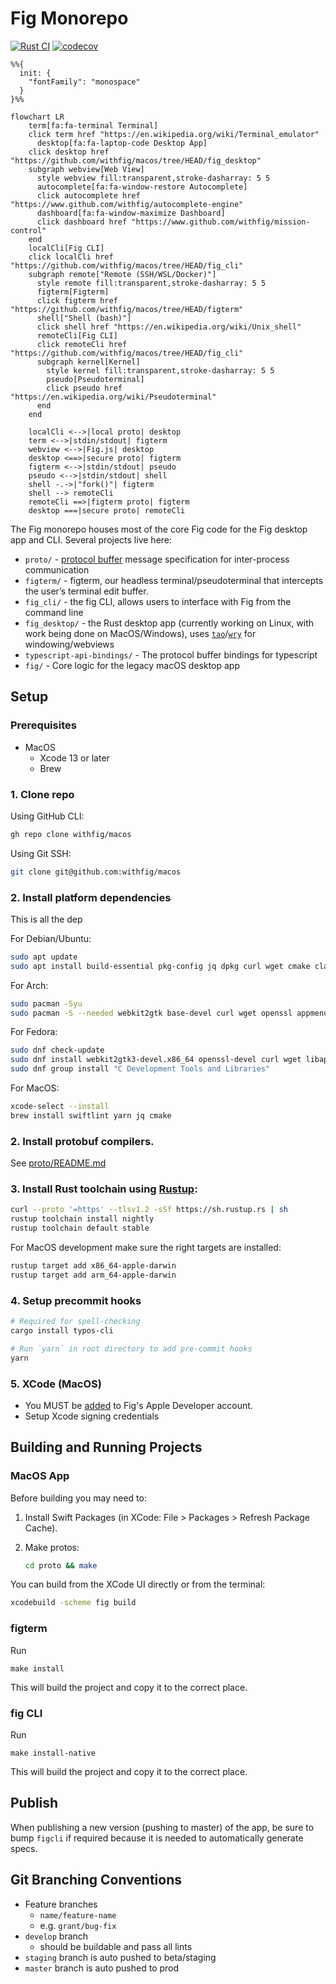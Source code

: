 # Fig Monorepo

[![Rust CI](https://github.com/withfig/macos/actions/workflows/rust-ci.yaml/badge.svg?branch=develop)](https://github.com/withfig/macos/actions/workflows/rust-ci.yaml)
[![codecov](https://codecov.io/gh/withfig/macos/branch/develop/graph/badge.svg?token=EFRYMRH32O)](https://codecov.io/gh/withfig/macos)

```mermaid
%%{
  init: {
    "fontFamily": "monospace"
  }
}%%

flowchart LR
    term[fa:fa-terminal Terminal]
    click term href "https://en.wikipedia.org/wiki/Terminal_emulator"
      desktop[fa:fa-laptop-code Desktop App]
    click desktop href "https://github.com/withfig/macos/tree/HEAD/fig_desktop"
    subgraph webview[Web View]
      style webview fill:transparent,stroke-dasharray: 5 5
      autocomplete[fa:fa-window-restore Autocomplete]
      click autocomplete href "https://www.github.com/withfig/autocomplete-engine"
      dashboard[fa:fa-window-maximize Dashboard]
      click dashboard href "https://www.github.com/withfig/mission-control"
    end
    localCli[Fig CLI]
    click localCli href "https://github.com/withfig/macos/tree/HEAD/fig_cli"
    subgraph remote["Remote (SSH/WSL/Docker)"]
      style remote fill:transparent,stroke-dasharray: 5 5
      figterm[Figterm]
      click figterm href "https://github.com/withfig/macos/tree/HEAD/figterm"
      shell["Shell (bash)"]
      click shell href "https://en.wikipedia.org/wiki/Unix_shell"
      remoteCli[Fig CLI]
      click remoteCli href "https://github.com/withfig/macos/tree/HEAD/fig_cli"
      subgraph kernel[Kernel]
        style kernel fill:transparent,stroke-dasharray: 5 5
        pseudo[Pseudoterminal]
        click pseudo href "https://en.wikipedia.org/wiki/Pseudoterminal"
      end
    end

    localCli <-->|local proto| desktop
    term <-->|stdin/stdout| figterm
    webview <-->|Fig.js| desktop
    desktop <==>|secure proto| figterm
    figterm <-->|stdin/stdout| pseudo
    pseudo <-->|stdin/stdout| shell
    shell -.->|"fork()"| figterm
    shell --> remoteCli
    remoteCli ==>|figterm proto| figterm
    desktop ===|secure proto| remoteCli
```

The Fig monorepo houses most of the core Fig code for the Fig desktop app
and CLI. Several projects live here:

- `proto/` - [protocol buffer](https://developers.google.com/protocol-buffers/) message specification for inter-process communication
- `figterm/` - figterm, our headless terminal/pseudoterminal that intercepts the user’s terminal edit buffer.
- `fig_cli/` - the fig CLI, allows users to interface with Fig from the command line
- `fig_desktop/` - the Rust desktop app (currently working on Linux, with work being done on MacOS/Windows), uses [`tao`](https://docs.rs/tao/latest/tao/)/[`wry`](https://docs.rs/wry/latest/wry/) for windowing/webviews
- `typescript-api-bindings/` - The protocol buffer bindings for typescript
- `fig/` - Core logic for the legacy macOS desktop app

## Setup

### Prerequisites

- MacOS
  - Xcode 13 or later
  - Brew

### 1. Clone repo

Using GitHub CLI:

```bash
gh repo clone withfig/macos
```

Using Git SSH:

```bash
git clone git@github.com:withfig/macos
```

### 2. Install platform dependencies

This is all the dep

For Debian/Ubuntu:

```bash
sudo apt update
sudo apt install build-essential pkg-config jq dpkg curl wget cmake clang libssl-dev libgtk-3-dev libayatana-appindicator3-dev librsvg2-dev libdbus-1-dev libwebkit2gtk-4.0-dev valac libibus-1.0-dev libglib2.0-dev sqlite3
```

For Arch:

```bash
sudo pacman -Syu
sudo pacman -S --needed webkit2gtk base-devel curl wget openssl appmenu-gtk-module gtk3 libappindicator-gtk3 librsvg libvips cmake jq pkgconf
```

For Fedora:

```bash
sudo dnf check-update
sudo dnf install webkit2gtk3-devel.x86_64 openssl-devel curl wget libappindicator-gtk3 librsvg2-devel jq
sudo dnf group install "C Development Tools and Libraries"
```

For MacOS:

```bash
xcode-select --install
brew install swiftlint yarn jq cmake
```

### 2. Install protobuf compilers.

See [proto/README.md](https://github.com/withfig/macos/blob/develop/proto/README.md)

### 3. Install Rust toolchain using [Rustup](https://rustup.rs):

```bash
curl --proto '=https' --tlsv1.2 -sSf https://sh.rustup.rs | sh
rustup toolchain install nightly
rustup toolchain default stable
```

For MacOS development make sure the right targets are installed:

```bash
rustup target add x86_64-apple-darwin
rustup target add arm_64-apple-darwin
```

### 4. Setup precommit hooks

```bash
# Required for spell-checking
cargo install typos-cli

# Run `yarn` in root directory to add pre-commit hooks
yarn
```

### 5. XCode (MacOS)

- You MUST be [added](https://appstoreconnect.apple.com/access/users) to Fig's Apple Developer account.
- Setup Xcode signing credentials

## Building and Running Projects

### MacOS App

Before building you may need to:

1. Install Swift Packages (in XCode: File > Packages > Refresh Package Cache).

2. Make protos:
   ```bash
   cd proto && make
   ```

You can build from the XCode UI directly or from the terminal:

```bash
xcodebuild -scheme fig build
```

### figterm

Run

```
make install
```

This will build the project and copy it to the correct place.

### fig CLI

Run

```
make install-native
```

This will build the project and copy it to the correct place.

## Publish

When publishing a new version (pushing to master) of the app, be sure to bump `figcli` if required because it is needed to automatically generate specs.

## Git Branching Conventions

- Feature branches
  - `name/feature-name`
  - e.g. `grant/bug-fix`
- `develop` branch
  - should be buildable and pass all lints
- `staging` branch is auto pushed to beta/staging
- `master` branch is auto pushed to prod
